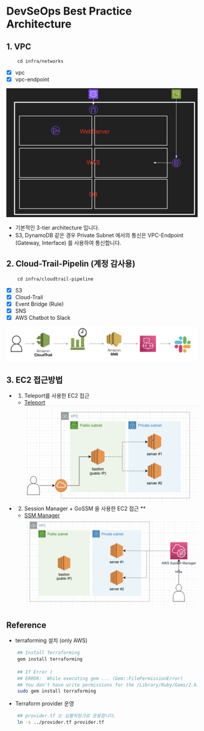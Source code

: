 # DevSeOps Best Practice Architecture

## 1. VPC

```
    cd infra/networks
```

- [x] vpc
- [x] vpc-endpoint

![network](./public/vpc.png)

- 기본적인 3-tier architecture 입니다.
- S3, DynamoDB 같은 경우 Private Subnet 에서의 통신은 VPC-Endpoint (Gateway, Interface) 를 사용하여 통신합니다.

## 2. Cloud-Trail-Pipelin (계정 감사용)

```
    cd infra/cloudtrail-pipeline
```

- [x] S3
- [x] Cloud-Trail
- [x] Event Bridge (Rule)
- [x] SNS
- [x] AWS Chatbot to Slack

![cloud-trail](./public/cloud-trail.png)

## 3. EC2 접근방법

- 1. Teleport를 사용한 EC2 접근
    - <a href="https://github.com/zkfmapf123/DevSecOps-Teleport"> Teleport </a>
    ![bastion](./public/bastion.png)

- 2. Session Manager + GoSSM 을 사용한 EC2 접근 **
    - <a href="https://github.com/aws-donggyus-lab/aws_vpc_pack/tree/master/session-manager"> SSM Manager </a>
    ![ssm](./public/ssm.png)


## Reference

- terraforming 설치 (only AWS)

```sh
    ## Install Terraforming
    gem install terraforming

    ## If Error )
    ## ERROR:  While executing gem ... (Gem::FilePermissionError)
    ## You don't have write permissions for the /Library/Ruby/Gems/2.6.0 directory.
    sudo gem install terraforming
```

- Terraform provider 운영

```sh
    ## provider.tf 는 심볼릭링크로 운용합니다.
    ln -s ../provider.tf provider.tf
```
